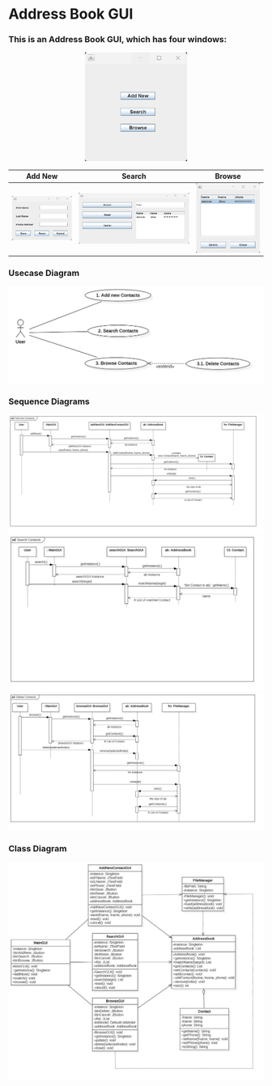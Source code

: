 # Address Book GUI

### This is an Address Book GUI, which has four windows:

<div align=center><img src="./pic/MainGUI.bmp" alt="MainGUI" style="max-width: 40%; height: auto;"></div>

| Add New | Search | Browse |
| -------- | -------- | -------- |
| ![AddNewContactGUI](./pic/AddNewContactGUI.bmp) | ![SearchGUI](./pic/SearchGUI.bmp) | ![BrowseGUI](./pic/BrowseGUI.bmp) |

### Usecase Diagram
![Usecase](./pic/UseCaseDiagram.jpg)

### Sequence Diagrams
![AddNew](./pic/Add%20new%20Contacts.jpg)
![Search](./pic/Search%20Contacts.jpg)
![Delete](./pic/Delete%20Contacts.jpg)

### Class Diagram
![Class](./pic/ClassDiagram.jpg)